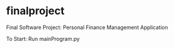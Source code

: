 # finalproject
Final Software Project: Personal Finance Management Application

To Start: Run mainProgram.py
